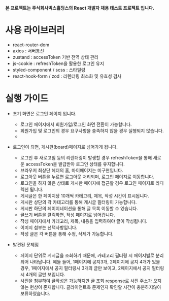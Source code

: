 **본 프로젝트는 주식회사빅스홀딩스의 React 개발자 채용 테스트 프로젝트 입니다.**

# 사용 라이브러리

- react-router-dom
- axios : 서버통신
- zustand : accessToken 기반 전역 상태 관리
- js-cookie : refreshToken을 활용한 로그인 유지
- styled-component / scss : 스타일링
- react-hook-form / zod : 리렌더링 최소화 및 유효성 검사

# 실행 가이드

- 초기 화면은 로그인 페이지 입니다.

  - 로그인 페이지에서 회원가입/로그인 화면 전환이 가능합니다.
  - 회원가입 및 로그인의 경우 요구사항을 충족하지 않을 경우 실행되지 않습니다.
  -

- 로그인이 되면, 게시판(board)페이지로 넘어가게 됩니다.

  - 로그인 후 새로고침 등의 리렌더링이 발생할 경우 refreshToken을 통해 새로운 accessToken을 발급받아 로그인 상태를 유지합니다.
  - 브라우저 최상단 헤더의 홈, 마이페이지는 미구현입니다.
  - 로그아웃 버튼을 누르면 로그아웃 처리되며, 로그인 페이지로 이동합니다.
  - 로그인을 하지 않은 상태로 게시판 페이지에 접근할 경우 로그인 페이지로 리디렉션 됩니다.
  - 게시글은 한 페이지당 10개씩 카테고리, 제목, 작성 시간이 표시됩니다.
  - 게시판 상단의 각 카테고리를 통해 게시글 필터링이 가능합니다.
  - 게시판 하단의 페이지네이션을 통해 글 목록 이동할 수 있습니다.
  - 글쓰기 버튼을 클릭하면, 작성 페이지로 넘어갑니다.
  - 작성 페이지에서 카테고리, 제목, 내용을 입력하여야 글이 작성됩니다.
  - 이미지 첨부는 선택사항입니다.
  - 작성 글은 각 버튼을 통해 수정, 삭제가 가능합니다.

- 발견된 문제점
  - 페이지 단위로 게시글을 조회하기 때문에, 카테고리 필터링 시 페이지별로 분리되어 나타납니다. 예들 들어, 1페이지에 공지3개, 2페이지에 공지 4개가 있을 경우, 1페이지에서 공지 필터링시 3개의 글만 보이고, 2페이지에서 공지 필터링시 4개의 글만 보입니다.
  - 사진을 첨부하여 글작성은 가능하지만 글 조회 response로 사진 주소가 오지않는 현상이 존재합니다. 클라이언트측 문제인지 확인할 시간이 충분하지않아 보류하였습니다.

